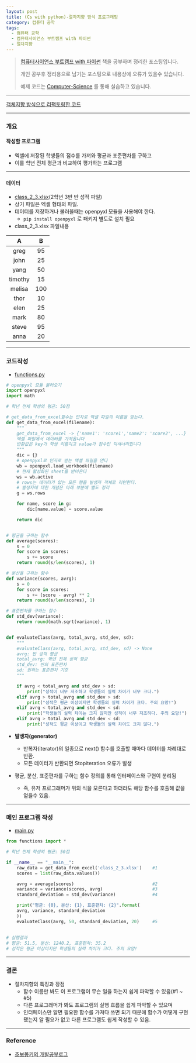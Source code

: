 ```yaml
---
layout: post
title: (Cs with python)-절차지향 방식 프로그래밍
category: 컴퓨터 공학
tags:
  - 컴퓨터 공학
  - 컴퓨터사이언스 부트캠프 with 파이썬
  - 절차지향
---
```




> [컴퓨터사이언스 부트캠프 with 파이썬](http://www.yes24.com/24/goods/58552941) 책을 공부하며 정리한 포스팅입니다.
>
> 개인 공부후 정리용으로 남기는 포스팅으로 내용상에 오류가 있을수 있습니다.
>
> 예제 코드는 [Computer-Science](https://github.com/KwonSoonWoo/Computer-Science) 를 통해 실습하고 있습니다.

---

[객체지향 방식으로 리팩토링한 코드]()

---



### 개요

#### 작성할 프로그램

- 엑셀에 저장된 학생들의 점수를 가져와 평균과 표준편차를 구하고
- 이를 학년 전체 평균과 비교하여 평가하는 프로그램

---

#### 데이터

- [class_2_3.xlsx](https://github.com/KwonSoonWoo/Computer-Science/blob/master/oop1/oop1_1/class_2_3.xlsx)(2학년 3반 반 성적 파일)
- 상기 파일은 엑셀 형태의 파일.
- 데이터를 저장하거나 불러올때는 openpyxl 모듈을 사용해야 한다.
  - ```pip install openpyxl``` 로 패키지 별도로 설치 필요
- class_2_3.xlsx 파일내용

|  A   |  B  |
| :-----: | :--: |
|  greg   |  95  |
|  john   |  25  |
|  yang   |  50  |
| timothy |  15  |
| melisa  | 100  |
|  thor   |  10  |
|  elen   |  25  |
|  mark   |  80  |
|  steve  |  95  |
|  anna   |  20  |

---

### 코드작성

- [functions.py](https://github.com/KwonSoonWoo/Computer-Science/blob/master/oop1/oop1_1/functions.py)

```python
# openpyxl 모듈 불러오기
import openpyxl
import math

# 학년 전체 학생의 평균: 50점

# get_data_from_excel함수는 인자로 엑셀 파일의 이름을 받는다.
def get_data_from_excel(filename):
    """
    get_data_from_excel -> {'name1': 'score1','name2': 'score2', ...}
    엑셀 파일에서 데이터를 가져옵니다
    반환값은 key가 학생 이름이고 value가 점수인 딕셔너리입니다
    """
    dic = {}
    # openpyxl로 인자로 받는 엑셀 파일을 연다
    wb = openpyxl.load_workbook(filename)
    # 현재 활성화된 sheet를 받아온다
    ws = wb.active
    # rows는 데이터가 있는 모든 행을 발생자 객체로 리턴한다.
    # 발생자에 대한 개념은 아래 부분에 별도 정리
    g = ws.rows

    for name, score in g:
        dic[name.value] = score.value

    return dic


# 평균을 구하는 함수
def average(scores):
    s = 0
    for score in scores:
        s += score
    return round(s/len(scores), 1)

# 분산을 구하는 함수
def variance(scores, avrg):
    s = 0
    for score in scores:
        s += (score - avrg) ** 2
    return round(s/len(scores), 1)

# 표준편차를 구하는 함수
def std_dev(variance):
    return round(math.sqrt(variance), 1)


def evaluateClass(avrg, total_avrg, std_dev, sd):
    """
    evaluateClass(avrg, total_avrg, std_dev, sd) -> None
    avrg: 반 성적 평균
    total_avrg: 학년 전체 성적 평균
    std_dev: 반의 표준편차
    sd: 원하는 표준편차 기준
    """

    if avrg < total_avrg and std_dev > sd:
        print("성적이 너무 저조하고 학생들의 실력 차이가 너무 크다.")
    elif avrg > total_avrg and std_dev > sd:
        print("성적은 평균 이상이지만 학생들의 실력 차이가 크다. 주의 요망!")
    elif avrg < total_avrg and std_dev < sd:
        print("학생들의 실력 차이는 크지 않지만 성적이 너무 저조하다. 주의 요망!")
    elif avrg > total_avrg and std_dev < sd:
        print("성적도 평균 이상이고 학생들의 실력 차이도 크지 않다.")
```

- **발생자(generator)**
  - 반복자(iterator)의 일종으로 next() 함수를 호출할 때마다 데이터를 차례대로 반환.
  - 모든 데이터가 반환되면 Stopiteration 오류가 발생

- 평균, 분산, 표준편차를 구하는 함수 정의를 통해 인터페이스와 구현이 분리됨
  - 즉, 유저 프로그래머가 위의 식을 모른다고 하더라도 해당 함수를 호출해 값을 얻을수 있음.

---

### 메인 프로그램 작성

- [main.py](https://github.com/KwonSoonWoo/Computer-Science/blob/master/oop1/oop1_1/main.py)

```python
from functions import *

# 학년 전체 학생의 평균: 50점

if __name__ == "__main__":
    raw_data = get_data_from_excel('class_2_3.xlsx')    #1
    scores = list(raw_data.values())

    avrg = average(scores)                              #2
    variance = variance(scores, avrg)                   #3
    standard_deviation = std_dev(variance)              #4

    print("평균: {0}, 분산: {1}, 표준편차: {2}".format(
    avrg, variance, standard_deviation
    ))
    evaluateClass(avrg, 50, standard_deviation, 20)     #5
    
    
# 실행결과
# 평균: 51.5, 분산: 1240.2, 표준편차: 35.2
# 성적은 평균 이상이지만 학생들의 실력 차이가 크다. 주의 요망!
```

---

### 결론

- 절차지향의 특징과 장점
  - 함수 이름만 봐도 이 프로그램이 무슨 일을 하는지 쉽게 파악할 수 있음(#1 ~ #5)
  - 다른 프로그래머가 봐도 프로그램의 실행 흐름을 쉽게 파악할 수 있으며
  - 인터페이스만 알면 필요한 함수를 가져다 쓰면 되기 때문에 함수가 어떻게 구현됐는지 알 필요가 없고 다른 프로그램도 쉽게 작성할 수 있음.

---

### Reference

- [초보몽키의 개발공부로그](https://wayhome25.github.io/cs/2017/04/05/cs-05/)

